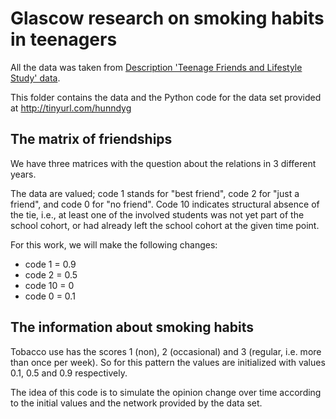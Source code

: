 # Glascow research on smoking habits in teenagers

All the data was taken from [Description 'Teenage Friends and Lifestyle Study' data](https://www.stats.ox.ac.uk/~snijders/siena/Glasgow_data.htm).

This folder contains the data and the Python code for the data set provided at http://tinyurl.com/hunndyg

## The matrix of friendships

We have three matrices with the question about the relations in 3 different years.

The data are valued; code 1 stands for "best friend", code 2 for "just a friend", and code 0 for "no friend".
Code 10 indicates structural absence of the tie, i.e., at least one of the involved students was not yet part of the
school cohort, or had already left the school cohort at the given time point.

For this work, we will make the following changes:

* code 1 = 0.9
* code 2 = 0.5
* code 10 = 0
* code 0 = 0.1

## The information about smoking habits

Tobacco use has the scores 1 (non), 2 (occasional) and 3 (regular, i.e. more than once per week). So for this pattern
the values are initialized with values 0.1, 0.5 and 0.9 respectively.

The idea of this code is to simulate the opinion change over time according to the initial values and the network
provided by the data set.

